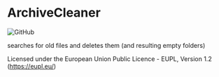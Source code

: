 # ArchiveCleaner
![GitHub](https://img.shields.io/github/license/SvenMathing/ArchiveCleaner?color=brightgreen&logo=EUPL&style=plastic&link=https://eupl.eu&link=https://eupl.eu)

searches for old files and deletes them (and resulting empty folders)

Licensed under the European Union Public Licence - EUPL, Version 1.2 (https://eupl.eu/)
